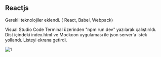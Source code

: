 ## Reactjs

Gerekli teknolojiler eklendi. ( React, Babel, Webpack)

 Visual Studio Code Terminal üzerinden "npm run dev" yazılarak çalıştırıldı. Dist içindeki index.html ve Mockoon uygulaması ile json server'a istek yollandı. Listeyi ekrana getirdi.

![1](https://user-images.githubusercontent.com/43873156/61063717-1bd33c00-a409-11e9-9832-7649c1a6d583.png)




